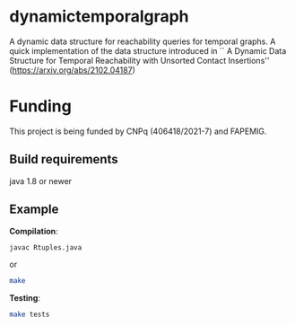 # dynamictemporalgraph
A dynamic data structure for reachability queries for temporal graphs. A quick implementation of the data structure introduced in ``
A Dynamic Data Structure for Temporal Reachability with Unsorted Contact Insertions'' (https://arxiv.org/abs/2102.04187)

# Funding
This project is being funded by CNPq (406418/2021-7) and FAPEMIG.

## Build requirements
java 1.8 or newer

## Example

**Compilation**:

```sh
javac Rtuples.java
```    

or 

```sh
make
``` 

**Testing**:
```sh
make tests
```

    
